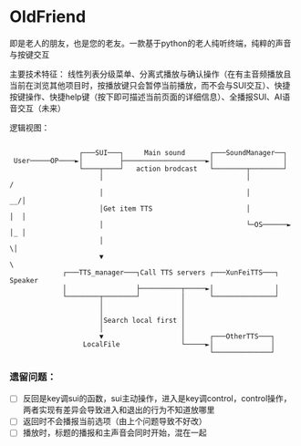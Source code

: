 # OldFriend
即是老人的朋友，也是您的老友。一款基于python的老人纯听终端，纯粹的声音与按键交互

主要技术特征：
线性列表分级菜单、分离式播放与确认操作（在有主音频播放且当前在浏览其他项目时，按播放键只会暂停当前播放，而不会与SUI交互）、快捷按键操作、快捷help键（按下即可描述当前页面的详细信息）、全播报SUI、AI语音交互（未来）

逻辑视图：
```
                                                                            
                 ┌───SUI───┐     Main sound      ┌───SoundManager──┐
 User─────OP────►│         ├────────────────────►│                 │
                 └────┬────┘   action brodcast   └────────┬────────┘
                      │                                   │              /
                      │                                   │           __/│
                      │Get item TTS                       │           │  │
                      │                                   └─OS──────► │_ │
                      │                                                 \│
                      ▼                                                  \
             ┌───TTS_manager───┐Call TTS servers ┌───XunFeiTTS───┐   Speaker
             │                 ├──────────┬─────►│               │
             └────────┬────────┘          │      └───────────────┘
                      │                   │
                      │                   │
                      │Search local first │
                      │                   │
                      ▼                   │      ┌───OtherTTS───┐
                  LocalFile               └─────►│              │
                                                 └──────────────┘
```

### 遗留问题：
- [ ] 反回是key调sui的函数，sui主动操作，进入是key调control，control操作，两者实现有差异会导致进入和退出的行为不知道放哪里
- [ ] 返回时不会播报当前选项（由上个问题导致不好改）
- [ ] 播放时，标题的播报和主声音会同时开始，混在一起
